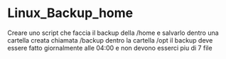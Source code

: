 # Linux_Backup_home
Creare uno script che faccia il backup della /home e salvarlo dentro una cartella creata chiamata /backup dentro la cartella /opt il backup deve essere fatto giornalmente alle 04:00 e non devono esserci piu di 7 file 
